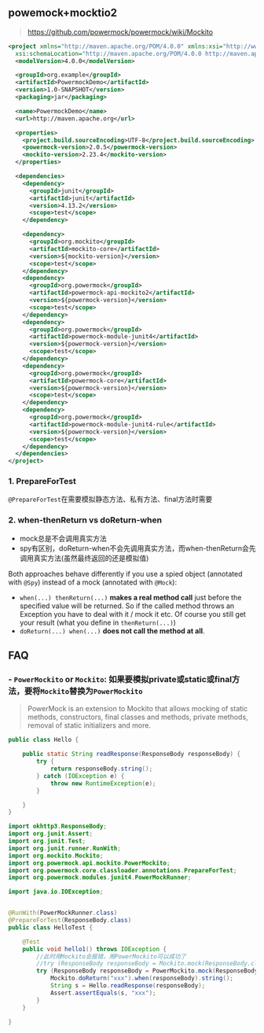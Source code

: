 

## powemock+mocktio2

> https://github.com/powermock/powermock/wiki/Mockito
>
> 

```pom.xml
<project xmlns="http://maven.apache.org/POM/4.0.0" xmlns:xsi="http://www.w3.org/2001/XMLSchema-instance"
  xsi:schemaLocation="http://maven.apache.org/POM/4.0.0 http://maven.apache.org/xsd/maven-4.0.0.xsd">
  <modelVersion>4.0.0</modelVersion>

  <groupId>org.example</groupId>
  <artifactId>PowermockDemo</artifactId>
  <version>1.0-SNAPSHOT</version>
  <packaging>jar</packaging>

  <name>PowermockDemo</name>
  <url>http://maven.apache.org</url>

  <properties>
    <project.build.sourceEncoding>UTF-8</project.build.sourceEncoding>
    <powermock-version>2.0.5</powermock-version>
    <mockito-version>2.23.4</mockito-version>
  </properties>

  <dependencies>
    <dependency>
      <groupId>junit</groupId>
      <artifactId>junit</artifactId>
      <version>4.13.2</version>
      <scope>test</scope>
    </dependency>

    <dependency>
      <groupId>org.mockito</groupId>
      <artifactId>mockito-core</artifactId>
      <version>${mockito-version}</version>
      <scope>test</scope>
    </dependency>
    <dependency>
      <groupId>org.powermock</groupId>
      <artifactId>powermock-api-mockito2</artifactId>
      <version>${powermock-version}</version>
      <scope>test</scope>
    </dependency>
    <dependency>
      <groupId>org.powermock</groupId>
      <artifactId>powermock-module-junit4</artifactId>
      <version>${powermock-version}</version>
      <scope>test</scope>
    </dependency>
    <dependency>
      <groupId>org.powermock</groupId>
      <artifactId>powermock-core</artifactId>
      <version>${powermock-version}</version>
      <scope>test</scope>
    </dependency>
    <dependency>
      <groupId>org.powermock</groupId>
      <artifactId>powermock-module-junit4-rule</artifactId>
      <version>${powermock-version}</version>
      <scope>test</scope>
    </dependency>
  </dependencies>
</project>
```



### 1. PrepareForTest

`@PrepareForTest`在需要模拟静态方法、私有方法、final方法时需要



### 2. when-thenReturn   vs  doReturn-when

- mock总是不会调用真实方法
- spy有区别，doReturn-when不会先调用真实方法，而when-thenReturn会先调用真实方法(虽然最终返回的还是模拟值)



Both approaches behave differently if you use a spied object (annotated with `@Spy`) instead of a mock (annotated with `@Mock`):

- `when(...) thenReturn(...)` **makes a real method call** just before the specified value will be returned. So if the called method throws an Exception you have to deal with it / mock it etc. Of course you still get your result (what you define in `thenReturn(...)`)
- `doReturn(...) when(...)` **does not call the method at all**.




## FAQ



### - `PowerMockito` or `Mockito`: 如果要模拟private或static或final方法，要将`Mockito`替换为`PowerMockito`
> PowerMock is an extension to Mockito that allows mocking of static methods, constructors, final classes and methods, private methods, removal of static initializers and more.  

```java
public class Hello {

    public static String readResponse(ResponseBody responseBody) {
        try {
            return responseBody.string();
        } catch (IOException e) {
            throw new RuntimeException(e);
        }

    }
}
```



```java
import okhttp3.ResponseBody;
import org.junit.Assert;
import org.junit.Test;
import org.junit.runner.RunWith;
import org.mockito.Mockito;
import org.powermock.api.mockito.PowerMockito;
import org.powermock.core.classloader.annotations.PrepareForTest;
import org.powermock.modules.junit4.PowerMockRunner;

import java.io.IOException;


@RunWith(PowerMockRunner.class)
@PrepareForTest(ResponseBody.class)
public class HelloTest {

    @Test
    public void hello1() throws IOException {
        //此时用Mockito会报错，用PowerMockito可以成功了
        //try (ResponseBody responseBody = Mockito.mock(ResponseBody.class)) {
        try (ResponseBody responseBody = PowerMockito.mock(ResponseBody.class)) {
            Mockito.doReturn("xxx").when(responseBody).string();
            String s = Hello.readResponse(responseBody);
            Assert.assertEquals(s, "xxx");
        }
    }

}
```



